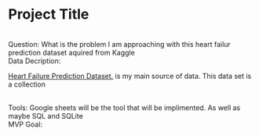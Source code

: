 # Project Title
<br>
Question: What is the problem I am approaching with this heart failur prediction dataset aquired from Kaggle
<br>
Data Decription: <br>

[Heart Failure Prediction Dataset.](https://www.kaggle.com/fedesoriano/heart-failure-prediction) is my main source of data. This data set is a collection 

<br>
Tools: Google sheets will be the tool that will be implimented. As well as maybe SQL and SQLite
<br>
MVP Goal:

